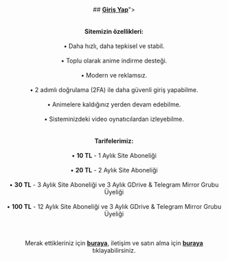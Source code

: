 <div align="center">
<br /><br />
## <a href="https://animearsiv.live/@login"><b>Giriş Yap</b></a>"><br /><br /><br />
<b>Sitemizin özellikleri:</b><br /><br />
• Daha hızlı, daha tepkisel ve stabil.<br /><br />
• Toplu olarak anime indirme desteği.<br /><br />
• Modern ve reklamsız.<br /><br />
• 2 adımlı doğrulama (2FA) ile daha güvenli giriş yapabilme.<br /><br />
• Animelere kaldığınız yerden devam edebilme.<br /><br />
• Sisteminizdeki video oynatıcılardan izleyebilme.<br /><br /><br />
<b>Tarifelerimiz:</b><br /><br />
• <b>10 TL</b> - 1 Aylık Site Aboneliği<br /><br />
• <b>20 TL</b> - 2 Aylık Site Aboneliği<br /><br />
• <b>30 TL</b> - 3 Aylık Site Aboneliği ve 3 Aylık GDrive & Telegram Mirror Grubu Üyeliği<br /><br />
• <b>100 TL</b> - 12 Aylık Site Aboneliği ve 3 Aylık GDrive & Telegram Mirror Grubu Üyeliği<br /><br /><br /><br />
Merak ettikleriniz için <a href="https://t.me/animearsivduyuru/5"><i class="fa-brands fa-telegram" style="transform: translateY(4%);"></i><b> buraya</b></a>, iletişim ve satın alma için <a href="https://t.me/kanekabkz"><i class="fa-brands fa-telegram" style="transform: translateY(4%);"></i><b> buraya</b></a> tıklayabilirsiniz.
</div>

